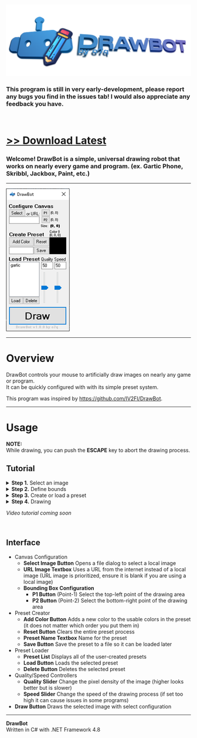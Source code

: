 <img src="assets/images/banner.png">

### **This program is still in very early-development, please report any bugs you find in the issues tab! I would also appreciate any feedback you have.**

<br>

# [<b>>> Download Latest</b>]()
### Welcome! DrawBot is a simple, universal drawing robot that works on nearly every game and program. (ex. Gartic Phone, Skribbl, Jackbox, Paint, etc.)

---

<img src="assets/images/program.png">

---

# Overview
DrawBot controls your mouse to artificially draw images on nearly any game or program.\
It can be quickly configured with with its simple preset system.

This program was inspired by https://github.com/IV2FI/DrawBot.

---

# Usage
**NOTE:** \
While drawing, you can push the **ESCAPE** key to abort the drawing process.

<!-- *You don't want to know how many times I screwed up my computer while developing DrawBot by making my mouse spazzing out. Don't worry, the program is pretty safe now, but I still kept the feature just in case of course.* 😉 -->

## Tutorial

<details>
<summary><b>Step 1.</b> Select an image</summary>

- **1.1.** Click the **Select Button** OR paste in a direct URL to an image (URLs are prioritized, if you are using a local image ensure the URL textbox is empty)

</details>

<details>
<summary><b>Step 2.</b> Define bounds</summary>


- **2.1.** Click the **P1 Button** and then click on the **top-left** of your canvas where the image will be drawn, this will define the first point
- **2.2** Click the **P2 Button** and then click on the **bottom-right** of your canvas where the image will be drawn, this will define the second point

</details>

<details>
<summary><b>Step 3.</b> Create or load a preset</summary>

- To create a preset
    - Note: *The preset system only saves the color and the coordinate of that color.*
    - **3.1.** Click the **Add Color Button** and then click on a color on the visible color palette of the program/game
    - **3.2.** Repeat step **3.1** until you have selected all of the colors you need (note: it does not matter in which order you select them, the program will automatically determine which color to use when drawing, also, you can click the **Reset Button** to restart the preset creation process)
    - **3.3.** Name the preset by typing a name inside the textbox, click the **Save Button** to save it
- To load a preset
    - **3.1.** Select a preset inside of the **Preset List**
    - **3.2.** Click the **Load Button** to load the selected preset (note: click the **Delete Button** to delete the selected preset)

</details>

<details>
<summary><b>Step 4.</b> Drawing</summary>

- **4.1.** Determine the draw settings with the **Quality** and **Speed** sliders. Quality will increase the pixel density at the cost of slowness. Speed will increase speed, speeds too high can cause issues on some programs/games
- **4.2.** Click the **Draw Button** to start! **Remember:** You can push the **ESCAPE** key to abort the drawing process.

</details>

*Video tutorial coming soon*

<br>

## Interface
- Canvas Configuration
    - **Select Image Button** Opens a file dialog to select a local image
    - **URL Image Textbox** Uses a URL from the internet instead of a local image (URL image is prioritized, ensure it is blank if you are using a local image)
    - **Bounding Box Configuration**
        - **P1 Button** (Point-1) Select the top-left point of the drawing area
        - **P2 Button** (Point-2) Select the bottom-right point of the drawing area
- Preset Creator
    - **Add Color Button** Adds a new color to the usable colors in the preset (it does not matter which order you put them in)
    - **Reset Button** Clears the entire preset process
    - **Preset Name Textbox** Name for the preset
    - **Save Button** Save the preset to a file so it can be loaded later
- Preset Loader
    - **Preset List** Displays all of the user-created presets
    - **Load Button** Loads the selected preset
    - **Delete Button** Deletes the selected preset
- Quality/Speed Controllers
    - **Quality Slider** Change the pixel density of the image (higher looks better but is slower)
    - **Speed Slider** Change the speed of the drawing process (if set too high it can cause issues in some programs)
- **Draw Button** Draws the selected image with select configuration

---

**DrawBot** \
Written in C# with .NET Framework 4.8